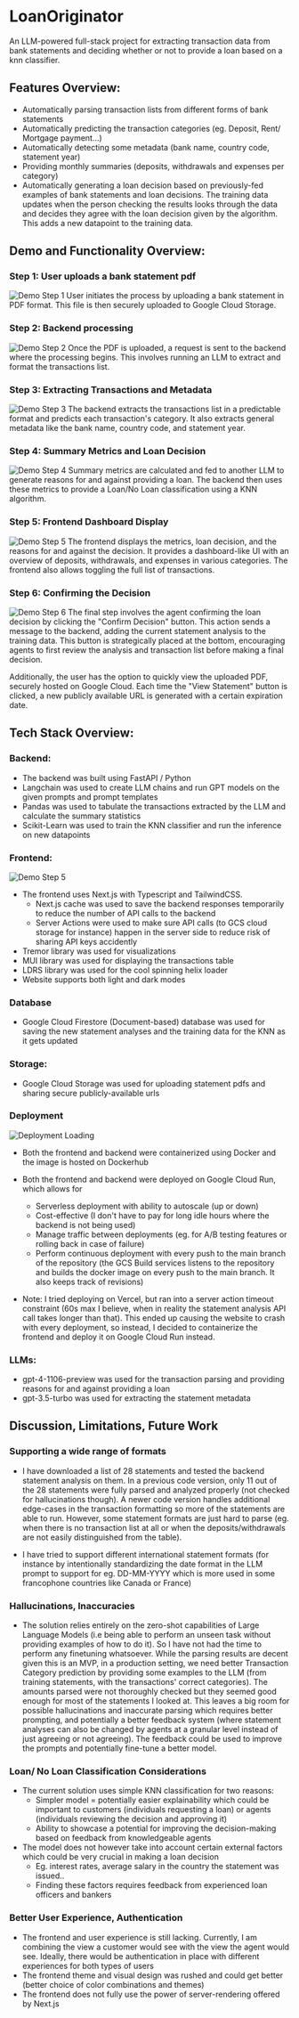 # LoanOriginator
An LLM-powered full-stack project for extracting transaction data from bank statements and deciding whether or not to provide a loan based on a knn classifier.

## Features Overview:
- Automatically parsing transaction lists from different forms of bank statements
- Automatically predicting the transaction categories (eg. Deposit, Rent/ Mortgage payment...)
- Automatically detecting some metadata (bank name, country code, statement year)
- Providing monthly summaries (deposits, withdrawals and expenses per category)
- Automatically generating a loan decision based on previously-fed examples of bank statements and loan decisions. The training data updates when the person checking the results looks through the data and decides they agree with the loan decision given by the algorithm. This adds a new datapoint to the training data.

## Demo and Functionality Overview:

### Step 1: User uploads a bank statement pdf
![Demo Step 1](/images/demo_step_1.png)
User initiates the process by uploading a bank statement in PDF format. This file is then securely uploaded to Google Cloud Storage.

### Step 2: Backend processing
![Demo Step 2](/images/demo_step_2.png)
Once the PDF is uploaded, a request is sent to the backend where the processing begins. This involves running an LLM to extract and format the transactions list.

### Step 3: Extracting Transactions and Metadata
![Demo Step 3](/images/demo_step_3.png)
The backend extracts the transactions list in a predictable format and predicts each transaction's category. It also extracts general metadata like the bank name, country code, and statement year.

### Step 4: Summary Metrics and Loan Decision
![Demo Step 4](/images/demo_step_4.png)
Summary metrics are calculated and fed to another LLM to generate reasons for and against providing a loan. The backend then uses these metrics to provide a Loan/No Loan classification using a KNN algorithm.

### Step 5: Frontend Dashboard Display
![Demo Step 5](/images/demo_step_5.png)
The frontend displays the metrics, loan decision, and the reasons for and against the decision. It provides a dashboard-like UI with an overview of deposits, withdrawals, and expenses in various categories. The frontend also allows toggling the full list of transactions.

### Step 6: Confirming the Decision
![Demo Step 6](/images/demo_step_6.png)
The final step involves the agent confirming the loan decision by clicking the "Confirm Decision" button. This action sends a message to the backend, adding the current statement analysis to the training data. This button is strategically placed at the bottom, encouraging agents to first review the analysis and transaction list before making a final decision.

Additionally, the user has the option to quickly view the uploaded PDF, securely hosted on Google Cloud. Each time the "View Statement" button is clicked, a new publicly available URL is generated with a certain expiration date.


## Tech Stack Overview:
### Backend:
  - The backend was built using FastAPI / Python
  - Langchain was used to create LLM chains and run GPT models on the given prompts and prompt templates
  - Pandas was used to tabulate the transactions extracted by the LLM and calculate the summary statistics
  - Scikit-Learn was used to train the KNN classifier and run the inference on new datapoints

### Frontend:
  ![Demo Step 5](/images/light_mode.png)
  - The frontend uses Next.js with Typescript and TailwindCSS.
    - Next.js cache was used to save the backend responses temporarily to reduce the number of API calls to the backend
    - Server Actions were used to make sure API calls (to GCS cloud storage for instance) happen in the server side to reduce risk of sharing API keys accidently
  - Tremor library was used for visualizations
  - MUI library was used for displaying the transactions table
  - LDRS library was used for the cool spinning helix loader
  - Website supports both light and dark modes

### Database
  - Google Cloud Firestore (Document-based) database was used for saving the new statement analyses and the training data for the KNN as it gets updated
### Storage:
  - Google Cloud Storage was used for uploading statement pdfs and sharing secure publicly-available urls

### Deployment

![Deployment Loading](/images/deployment-loading.png)

  - Both the frontend and backend were containerized using Docker and the image is hosted on Dockerhub
  - Both the frontend and backend were deployed on Google Cloud Run, which allows for
    - Serverless deployment with ability to autoscale (up or down)
    - Cost-effective (I don't have to pay for long idle hours where the backend is not being used)
    - Manage traffic between deployments (eg. for A/B testing features or rolling back in case of failure)
    - Perform continuous deployment with every push to the main branch of the repository (the GCS Build services listens to the repository and builds the docker image on every push to the main branch. It also keeps track of revisions)

  - Note: I tried deploying on Vercel, but ran into a server action timeout constraint (60s max I believe, when in reality the statement analysis API call takes longer than that). This ended up causing the website to crash with every deployment, so instead, I decided to containerize the frontend and deploy it on Google Cloud Run instead.

### LLMs:
  - gpt-4-1106-preview was used for the transaction parsing and providing reasons for and against providing a loan
  - gpt-3.5-turbo was used for extracting the statement metadata

## Discussion, Limitations, Future Work

### Supporting a wide range of formats

- I have downloaded a list of 28 statements and tested the backend statement analysis on them. In a previous code version, only 11 out of the 28 statements were fully parsed and analyzed properly (not checked for hallucinations though). A newer code version handles additional edge-cases in the transaction formatting so more of the statements are able to run. However, some statement formats are just hard to parse (eg. when there is no transaction list at all or when the deposits/withdrawals are not easily distinguished from the table).

- I have tried to support different international statement formats (for instance by intentionally standardizing the date format in the LLM prompt to support for eg. DD-MM-YYYY which is more used in some francophone countries like Canada or France)

### Hallucinations, Inaccuracies
- The solution relies entirely on the zero-shot capabilities of Large Language Models (i.e being able to perform an unseen task without providing examples of how to do it). So I have not had the time to perform any finetuning whatsoever. While the parsing results are decent given this is an MVP, in a production setting, we need better Transaction Category prediction by providing some examples to the LLM (from training statements, with the transactions' correct categories). The amounts parsed were not thoroughly checked but they seemed good enough for most of the statements I looked at. This leaves a big room for possible hallucinations and inaccurate parsing which requires better prompting, and potentially a better feedback system (where statement analyses can also be changed by agents at a granular level instead of just agreeing or not agreeing). The feedback could be used to improve the prompts and potentially fine-tune a better model.

### Loan/ No Loan Classification Considerations
- The current solution uses simple KNN classification for two reasons:
  - Simpler model = potentially easier explainability which could be important to customers (individuals requesting a loan) or agents (individuals reviewing the decision and approving it)
  - Ability to showcase a potential for improving the decision-making based on feedback from knowledgeable agents
- The model does not however take into account certain external factors which could be very crucial in making a loan decision
  - Eg. interest rates, average salary in the country the statement was issued..
  - Finding these factors requires feedback from experienced loan officers and bankers
  

### Better User Experience, Authentication
- The frontend and user experience is still lacking. Currently, I am combining the view a customer would see with the view the agent would see. Ideally, there would be authentication in place with different experiences for both types of users
- The frontend theme and visual design was rushed and could get better (better choice of color combinations and themes)
- The frontend does not fully use the power of server-rendering offered by Next.js